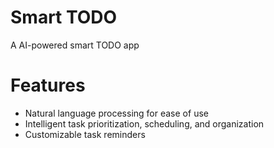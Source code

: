 # Smart TODO

A AI-powered smart TODO app

# Features

-   Natural language processing for ease of use
-   Intelligent task prioritization, scheduling, and organization
-   Customizable task reminders
